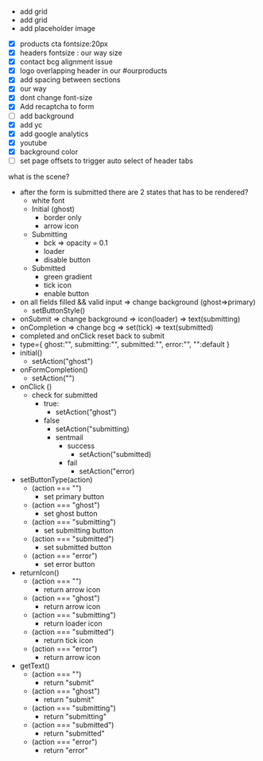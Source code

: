 - add grid
- add grid 
- add placeholder image
- [x]   products cta fontsize:20px
- [x]   headers fontsize : our way size
- [x]   contact bcg alignment issue
- [x]   logo overlapping header in our #ourproducts
- [x]   add spacing between sections
- [x]   our way
  - [x]   dont change font-size 
- [x]   Add recaptcha to form
- [ ]   add background
- [x]   add yc
- [x]   add google analytics
- [x] youtube
- [x] background color
- [ ] set page offsets to trigger auto select of header tabs

what is the scene?
- after the form is submitted there are  2 states that has to be rendered?
  - white font  
  - Initial (ghost)
    - border only
    - arrow icon
  - Submitting
    - bck => opacity = 0.1
    - loader
    - disable button
  - Submitted
    - green gradient
    - tick icon
    - enable button
- on all fields filled && valid input => change background (ghost=>primary)
  - setButtonStyle()
- onSubmit => change background => icon(loader) =>  text(submitting) 
- onCompletion => change bcg => set(tick) => text(submitted)
- completed and onClick reset back to submit
- type={
    ghost:"",
    submitting:"",
    submitted:"",
    error:"",
    "":default
  }
- initial()
  - setAction("ghost")
- onFormCompletion()
  - setAction("")
- onClick ()
  - check for submitted
    - true:
      - setAction("ghost")
    - false
      - setAction("submitting)
      - sentmail
        - success
          - setAction("submitted)
        - fail
          - setAction("error)
- setButtonType(action)
  - (action === "")
    - set primary button
  - (action === "ghost")
    - set ghost button
  - (action === "submitting")
    - set submitting button
  - (action === "submitted")
    - set submitted button
  - (action === "error")
    - set error button
- returnIcon()
  - (action === "")
    - return arrow icon
  - (action === "ghost")
    - return arrow icon
  - (action === "submitting")
    - return loader icon
  - (action === "submitted")
    - return tick icon
  - (action === "error")
    - return arrow icon
- getText()
  - (action === "")
    - return "submit"
  - (action === "ghost")
    - return "submit"
  - (action === "submitting")
    - return "submitting"
  - (action === "submitted")
    - return "submitted"
  - (action === "error")
    - return "error"